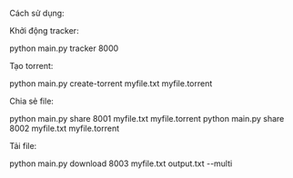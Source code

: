 Cách sử dụng:

Khởi động tracker:

python main.py tracker 8000

Tạo torrent:

python main.py create-torrent myfile.txt myfile.torrent

Chia sẻ file:

python main.py share 8001 myfile.txt myfile.torrent
python main.py share 8002 myfile.txt myfile.torrent

Tải file:

python main.py download 8003 myfile.txt output.txt --multi